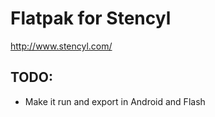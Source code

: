 # Flatpak for Stencyl

http://www.stencyl.com/

## TODO:
- Make it run and export in Android and Flash
